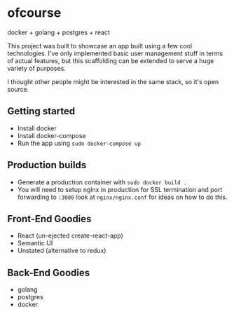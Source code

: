 # ofcourse
docker + golang + postgres + react

This project was built to showcase an app built using a few cool technologies.
I've only implemented basic user management stuff in terms of actual features, but this scaffolding can be extended to serve a huge variety of purposes.

I thought other people might be interested in the same stack, so it's open source.

## Getting started
- Install docker
- Install docker-compose
- Run the app using `sudo docker-compose up`

## Production builds
- Generate a production container with `sudo docker build .` 
- You will need to setup nginx in production for SSL termination and port forwarding to `:3000` look at `nginx/nginx.conf` for ideas on how to do this.

## Front-End Goodies
- React (un-ejected create-react-app)
- Semantic UI
- Unstated (alternative to redux)

## Back-End Goodies
- golang
- postgres
- docker
